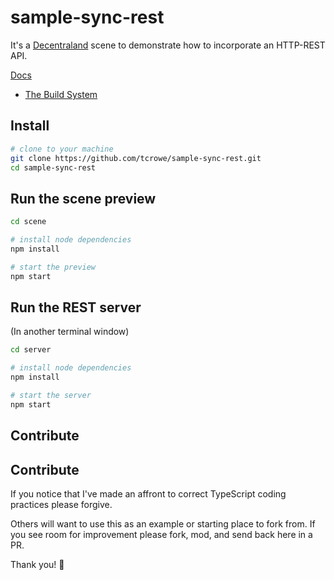 
# sample-sync-rest

It's a [Decentraland](https://decentraland.org) scene to demonstrate how to incorporate an HTTP-REST API.

[Docs](./docs)
+ [The Build System](./docs/build-system.md)

## Install

```sh
# clone to your machine
git clone https://github.com/tcrowe/sample-sync-rest.git
cd sample-sync-rest
```

## Run the scene preview

```sh
cd scene

# install node dependencies
npm install

# start the preview
npm start
```

## Run the REST server

(In another terminal window)

```sh
cd server

# install node dependencies
npm install

# start the server
npm start
```
## Contribute

## Contribute

If you notice that I've made an affront to correct TypeScript coding practices please forgive.

Others will want to use this as an example or starting place to fork from. If you see room for improvement please fork, mod, and send back here in a PR.

Thank you! 🤗
